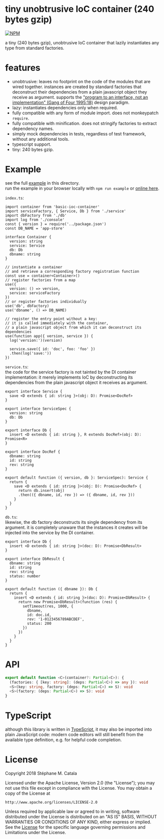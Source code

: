 # tiny unobtrusive IoC container (240 bytes gzip)
[![NPM](https://nodei.co/npm/basic-ioc-container.png?compact=true)](https://nodei.co/npm/basic-ioc-container/)

a tiny (240 bytes gzip), unobtrusive IoC container that lazily instantiates
any type from standard factories.

# features
* unobtrusive: leaves no footprint on the code of the modules that are wired together.
instances are created by standard factories that deconstruct their dependencies
from a plain javascript object they receive as argument.
supports the ["program to an interface, not an implementation" (Gang of Four 1995:18)](https://en.wikipedia.org/wiki/Design_Patterns) design paradigm.
* lazy: instantiates dependencies only when required.
* fully compatible with any form of module import. does not monkeypatch `require`.
* fully compatible with minification.
does not stringify factories to extract dependency names.
* simply mock dependencies in tests, regardless of test framework,
without any additional tools.
* typescript support.
* tiny: 240 bytes gzip.

# <a name="example"></a> Example
see the full [example](./example/index.tsx) in this directory.<br/>
run the example in your browser locally with `npm run example`
or [online here](https://cdn.rawgit.com/ZenyWay/basic-ioc-container/v0.1.0/example/index.html).

`index.ts`:
```tsx
import container from 'basic-ioc-container'
import serviceFactory, { Service, Db } from './service'
import dbFactory from './db'
import log from './console'
const { version } = require('../package.json')
const DB_NAME = 'app-store'

interface Container {
  version: string
  service: Service
  db: Db
  dbname: string
}

// instantiate a container
// and retrieve a corresponding factory registration function
const use = container<Container>()
// register factories from a map
use({
  version: () => version,
  service: serviceFactory
})
// or register factories individually
use('db', dbFactory)
use('dbname', () => DB_NAME)

// register the entry point without a key:
// it is called immediately with the container,
// a plain javascript object from which it can deconstruct its dependencies
use(function app({ version, service }) {
  log('version:')(version)

  service.save({ id: 'doc', foo: 'foo' })
  .then(log('save:'))
})
```

`service.ts`:<br/>
the code for the service factory is not tainted by the DI container implementation:
it merely implements IoC by deconstructing its dependencies
from the plain javascript object it receives as argument.
```tsx
export interface Service {
  save <D extends { id: string }>(obj: D): Promise<DocRef>
}

export interface ServiceSpec {
  version: string
  db: Db
}

export interface Db {
  insert <D extends { id: string }, R extends DocRef>(obj: D): Promise<R>
}

export interface DocRef {
  dbname: string
  id: string
  rev: string
}

export default function ({ version, db }: ServiceSpec): Service {
  return {
    save <D extends { id: string }>(obj: D): Promise<DocRef> {
      return db.insert(obj)
      .then(({ dbname, id, rev }) => ({ dbname, id, rev }))
    }
  }
}
```

`db.ts`:<br/>
likewise, the db factory deconstructs its single dependency from its argument.
it is completely unaware that the instances it creates will be
injected into the service by the DI container.
```tsx
export interface Db {
  insert <D extends { id: string }>(doc: D): Promise<DbResult>
}

export interface DbResult {
  dbname: string
  id: string
  rev: string
  status: number
}

export default function ({ dbname }): Db {
  return {
    insert <D extends { id: string }>(doc: D): Promise<DbResult> {
      return new Promise<DbResult>(function (res) {
        setTimeout(res, 1000, {
          dbname,
          id: doc.id,
          rev: '1-0123456789ABCDEF',
          status: 200
        })
      })
    }
  }
}
```
# <a name="API"></a>API

```ts
export default function <C>(container?: Partial<C>): {
  (factories: { [key: string]: (deps: Partial<C>) => any }): void
  <S>(key: string, factory: (deps: Partial<C>) => S): void
  <S>(factory: (deps: Partial<C>) => S): void
}
```

# TypeScript
although this library is written in [TypeScript](https://www.typescriptlang.org),
it may also be imported into plain JavaScript code:
modern code editors will still benefit from the available type definition,
e.g. for helpful code completion.

# License
Copyright 2018 Stéphane M. Catala

Licensed under the Apache License, Version 2.0 (the "License");
you may not use this file except in compliance with the License.
You may obtain a copy of the License at

    http://www.apache.org/licenses/LICENSE-2.0

Unless required by applicable law or agreed to in writing, software
distributed under the License is distributed on an "AS IS" BASIS,
WITHOUT WARRANTIES OR CONDITIONS OF ANY KIND, either express or implied.
See the [License](./LICENSE) for the specific language governing permissions and
Limitations under the License.

